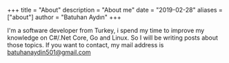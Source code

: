 +++
title = "About"
description = "About me"
date = "2019-02-28"
aliases = ["about"]
author = "Batuhan Aydın"
+++

I'm a software developer from Turkey, i spend my time to improve my knowledge on C#/.Net Core, Go and Linux. So I will be writing posts about those topics. If you want to contact, my mail address is batuhanaydin501@gmail.com
